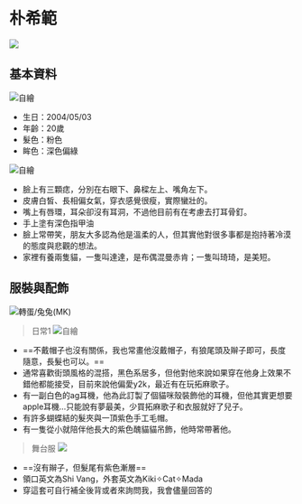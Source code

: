 # 朴希範
![](https://s3-ap-northeast-1.amazonaws.com/g0v-hackmd-images/uploads/upload_a88c0ea59d7447efbb32c16fa6e3d7fa.jpg)

## 基本資料
![](https://s3-ap-northeast-1.amazonaws.com/g0v-hackmd-images/uploads/upload_466f08d52653e2e62c692425f9a8e5f7.jpg)自繪

* 生日：2004/05/03
* 年齡：20歲
* 髮色：粉色
* 眸色：深色偏綠

![](https://s3-ap-northeast-1.amazonaws.com/g0v-hackmd-images/uploads/upload_3588872d938a3384a26adeeb52b9169e.jpg)自繪

* 臉上有三顆痣，分別在右眼下、鼻樑左上、嘴角左下。
* 皮膚白皙、長相偏女氣，穿衣感覺很瘦，實際蠻壯的。
* 嘴上有唇環，耳朵卻沒有耳洞，不過他目前有在考慮去打耳骨釘。
* 手上塗有深色指甲油
* 臉上常帶笑，朋友大多認為他是溫柔的人，但其實他對很多事都是抱持著冷漠的態度與悲觀的想法。
* 家裡有養兩隻貓，一隻叫達達，是布偶混曼赤肯；一隻叫琦琦，是美短。
## 服裝與配飾
![](https://s3-ap-northeast-1.amazonaws.com/g0v-hackmd-images/uploads/upload_9bd69aa06be5fa16cec52e955bbadcad.jpg)轉蛋/兔兔(MK)
> 日常1
![](https://s3-ap-northeast-1.amazonaws.com/g0v-hackmd-images/uploads/upload_27d8034c695a3aa08381746becff8de2.jpg)自繪

* ==不戴帽子也沒有關係，我也常畫他沒戴帽子，有狼尾頭及辮子即可，長度隨意，長髮也可以。==
* 通常喜歡街頭風格的混搭，黑色系居多，但他對他來說如果穿在他身上效果不錯他都能接受，目前來說他偏愛y2k，最近有在玩拓麻歌子。
* 有一副白色的ag耳機，他為此訂製了個貓咪殼裝飾他的耳機，但他其實更想要apple耳機…只能說有夢最美，少買拓麻歌子和衣服就好了兒子。
* 有許多蝴蝶結的髮夾與一頂紫色手工毛帽。
* 有一隻從小就陪伴他長大的紫色醜貓貓吊飾，他時常帶著他。
> 舞台服
![](https://s3-ap-northeast-1.amazonaws.com/g0v-hackmd-images/uploads/upload_fd46d3e48e289e60650e54fcccb37de3.jpg)

* ==沒有辮子，但髮尾有紫色漸層==
* 領口英文為Shi Vang，外套英文為Kiki✧Cat✧Mada
* 穿這套可自行補全後背或者來詢問我，我會儘量回答的